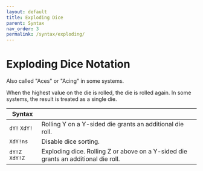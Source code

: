 ```yaml
---
layout: default
title: Exploding Dice
parent: Syntax
nav_order: 3
permalink: /syntax/exploding/
---
```


# Exploding Dice Notation

Also called "Aces" or "Acing" in some systems.

When the highest value on the die is rolled, the die is rolled again.
In some systems, the result is treated as a single die.

| Syntax            |                                                                                      |
|-------------------|--------------------------------------------------------------------------------------|
| `dY!` `XdY!`      | Rolling Y on a Y-sided die grants an additional die roll.                            |
| `XdY!ns`          | Disable dice sorting.                                                                |
| `dY!Z` `XdY!Z`    | Exploding dice. Rolling Z or above on a Y-sided die grants an additional die roll.   |